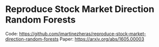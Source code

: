 # Reproduce Stock Market Direction Random Forests

Code: https://github.com/jmartinezheras/reproduce-stock-market-direction-random-forests
Paper: https://arxiv.org/abs/1605.00003
